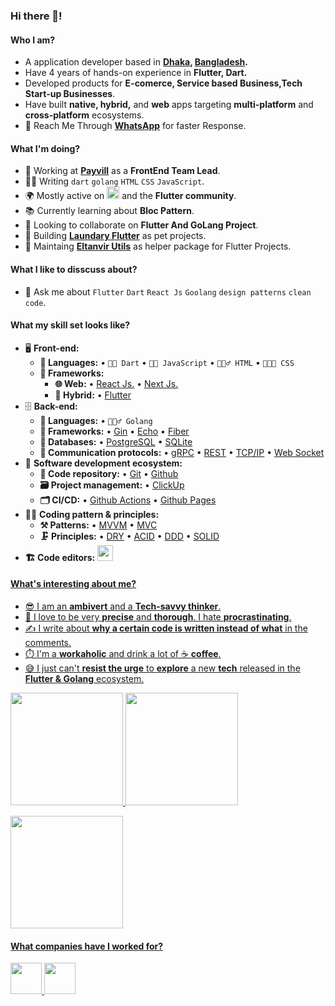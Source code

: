 ### Hi there 👋!

<!--
**github.com/eltanvir/eltanvir** is a ✨ _special_ ✨ repository because its `README.md` (this file) appears on your GitHub profile.
-->

#### Who I am?

- A application developer based in **[Dhaka](https://en.wikipedia.org/wiki/Dhaka), [Bangladesh](https://en.wikipedia.org/wiki/Bangladesh).**
- Have 4 years of hands-on experience in **Flutter, Dart.**
- Developed products for **E-comerce, Service based Business,Tech Start-up Businesses**.
- Have built **native, hybrid,** and **web** apps targeting **multi-platform** and **cross-platform** ecosystems.
- 📱 Reach Me Through **[WhatsApp](https://wa.me/message/Y762POICMF4SB1)** for faster Response.

#### What I'm doing?

- 🏢 Working at **[Payvill](https://www.linkedin.com/company/payvill/)** as a **FrontEnd Team Lead**.
- 👨‍💻 Writing `dart` `golang` `HTML` `CSS` `JavaScript`.
- 🌍 Mostly active on <a href="https://www.linkedin.com/in/tanvirat0/"><img src="https://cdn-icons-png.flaticon.com/512/174/174857.png" height=20></a> and the **Flutter community**.
- 📚 Currently learning about **Bloc Pattern**.
- 👯 Looking to collaborate on **Flutter And GoLang Project**.
- 🥰 Building **[Laundary Flutter](https://github.com/ElTanvir/laundary_flutter)** as pet projects.
- 🤟 Maintaing **[Eltanvir Utils](https://github.com/ElTanvir/eltanvir_util)** as helper package for Flutter Projects.

#### What I like to disscuss about?

- 💬 Ask me about `Flutter` `Dart` `React Js` `Goolang` `design patterns` `clean code`.

#### What my skill set looks like?

- 🖥 **Front-end:**
  - **📜 Languages:** • `🧙🏻 Dart` • `👨‍🔧 JavaScript` • `🧚🏻‍♂️ HTML` • `👨🏻‍🎨 CSS`
  - **🔬 Frameworks:**
    - **🌐 Web:** • [React Js.](https://reactjs.org/) • [Next Js.](https://nextjs.org/)
    - **📱 Hybrid:** • [Flutter](https://flutter.dev/)
- 🗄️ **Back-end:**
  - **📜 Languages:** • `🧙🏻‍♂️ Golang`
  - **🔭 Frameworks:** • [Gin](https://github.com/gin-gonic/gin) • [Echo](https://echo.labstack.com/) • [Fiber](https://docs.gofiber.io/)
  - **💾 Databases:** • [PostgreSQL](https://www.postgresql.org/about/) • [SQLite](https://www.sqlite.org/index.html)
  - **🔌 Communication protocols:** • [gRPC](https://grpc.io/about/) • [REST](https://docs.microsoft.com/en-us/azure/architecture/best-practices/api-design) • [TCP/IP](https://www.techtarget.com/searchnetworking/definition/TCP-IP) • [Web Socket](https://developer.mozilla.org/en-US/docs/Web/API/WebSockets_API)
- 🎡 **Software development ecosystem:**
  - **📁 Code repository:** • [Git](https://git-scm.com/) • [Github](https://bitbucket.org/product)
  - **🗃 Project management:** • [ClickUp](https://clickup.com/)
  - **🗂 CI/CD:** • [Github Actions](https://github.com/features/actions) • [Github Pages](https://pages.github.com/)
- 🧙‍♂️ **Coding pattern & principles:**
  - **⚒ Patterns:** • [MVVM](https://en.wikipedia.org/wiki/Model%E2%80%93view%E2%80%93viewmodel) • [MVC](https://en.wikipedia.org/wiki/Model%E2%80%93view%E2%80%93controller)
  - **🗜 Principles:** • [DRY](https://en.wikipedia.org/wiki/Don%27t_repeat_yourself#:~:text=%22Don%27t%20repeat%20yourself%22,data%20normalization%20to%20avoid%20redundancy.) • [ACID](https://en.wikipedia.org/wiki/ACID) • [DDD](https://en.wikipedia.org/wiki/Domain-driven_design) • [SOLID](https://www.digitalocean.com/community/conceptual_articles/s-o-l-i-d-the-first-five-principles-of-object-oriented-design)
- **🏗️ Code editors:**
  <a href="https://code.visualstudio.com/"><img src="https://seeklogo.com/images/V/visual-studio-code-logo-449D71944F-seeklogo.com.png" height=25>

#### What's interesting about me?

- 😎 I am an **ambivert** and a **Tech-savvy thinker**.
- 🧐 I love to be very **precise** and **thorough**. I hate **procrastinating**.
- ✍️ I write about **why a certain code is written instead of what** in the comments.
- ⏱️ I'm a **workaholic** and drink a lot of ☕ **coffee**.
- 😅 I just can't **resist the urge** to **explore** a new **tech** released in the **Flutter & Golang** ecosystem.

<!--Github Stats-->
<p float="left">
<img height="180em" src="https://github-readme-stats.vercel.app/api?username=eltanvir&count_private=true&show_icons=true&theme=synthwave" />
  
<img height="180em" src="https://github-readme-stats.vercel.app/api/top-langs/?username=eltanvir&count_private=true&show_icons=true&theme=synthwave"/>
</p>
  
<img height="180em" src="http://github-readme-streak-stats.herokuapp.com?user=eltanvir&theme=synthwave&border_radius=10"/>

#### What companies have I worked for?

<p left="center">
  <a href="https://neways3.com/">
    <img src="https://neways3.com/wp-content/uploads/2019/05/Neways-Logo.png" height=50>
    </a> 
  <a href="https://razinsoft.com/">
    <img src="http://razinsoft.com/assets/img/home-4/white-text-logo.png" height=50>
  </a>

</p>
